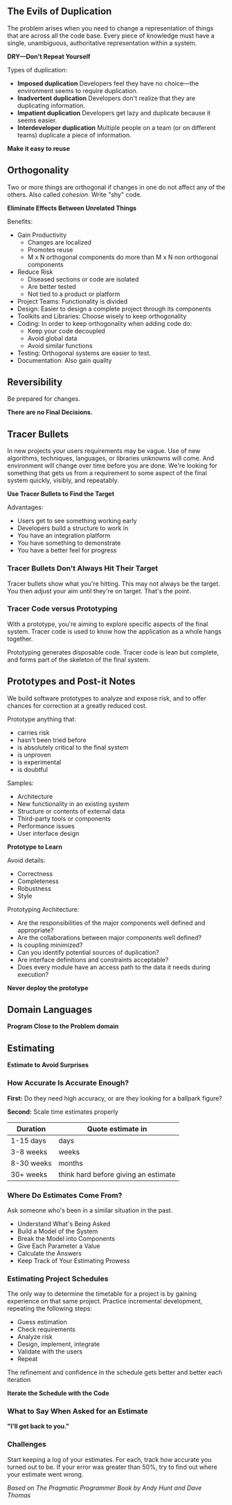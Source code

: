 ## The Evils of Duplication

The problem arises when you need to change a representation of things that are across all the code base.
Every piece of knowledge must have a single, unambiguous, authoritative representation within a system.

**DRY—Don't Repeat Yourself**

Types of duplication:

- **Imposed duplication** Developers feel they have no choice—the environment seems to require duplication.
- **Inadvertent duplication** Developers don't realize that they are duplicating information.
- **Impatient duplication** Developers get lazy and duplicate because it seems easier.
- **Interdeveloper duplication** Multiple people on a team (or on different teams) duplicate a piece of information.

**Make it easy to reuse**

## Orthogonality

Two or more things are orthogonal if changes in one do not affect any of the others. Also called _cohesion_.
Write "shy" code.

**Eliminate Effects Between Unrelated Things**

Benefits:

- Gain Productivity
  - Changes are localized
  - Promotes reuse
  - M x N orthogonal components do more than M x N non orthogonal components
- Reduce Risk
  - Diseased sections or code are isolated
  - Are better tested
  - Not tied to a product or platform
- Project Teams: Functionality is divided
- Design: Easier to design a complete project through its components
- Toolkits and Libraries: Choose wisely to keep orthogonality
- Coding: In order to keep orthogonality when adding code do:
  - Keep your code decoupled
  - Avoid global data
  - Avoid similar functions
- Testing: Orthogonal systems are easier to test.
- Documentation: Also gain quality

## Reversibility

Be prepared for changes.

**There are no Final Decisions.**

## Tracer Bullets

In new projects your users requirements may be vague. Use of new algorithms, techniques, languages, or libraries unknowns will come. And environment will change over time before you are done.
We're looking for something that gets us from a requirement to some aspect of the final system quickly, visibly, and repeatably.

**Use Tracer Bullets to Find the Target**

Advantages:

- Users get to see something working early
- Developers build a structure to work in
- You have an integration platform
- You have something to demonstrate
- You have a better feel for progress

### Tracer Bullets Don't Always Hit Their Target

Tracer bullets show what you're hitting. This may not always be the target. You then adjust your aim until they're on target. That's the point.

### Tracer Code versus Prototyping

With a prototype, you're aiming to explore specific aspects of the final system.
Tracer code is used to know how the application as a whole hangs together.

Prototyping generates disposable code.
Tracer code is lean but complete, and forms part of the skeleton of the final system.

## Prototypes and Post-it Notes

We build software prototypes to analyze and expose risk, and to offer chances for correction at a greatly reduced cost.

Prototype anything that:

- carries risk
- hasn't been tried before
- is absolutely critical to the final system
- is unproven
- is experimental
- is doubtful

Samples:

- Architecture
- New functionality in an existing system
- Structure or contents of external data
- Third-party tools or components
- Performance issues
- User interface design

**Prototype to Learn**

Avoid details:

- Correctness
- Completeness
- Robustness
- Style

Prototyping Architecture:

- Are the responsibilities of the major components well defined and appropriate?
- Are the collaborations between major components well defined?
- Is coupling minimized?
- Can you identify potential sources of duplication?
- Are interface definitions and constraints acceptable?
- Does every module have an access path to the data it needs during execution?

**Never deploy the prototype**

## Domain Languages

**Program Close to the Problem domain**

## Estimating

**Estimate to Avoid Surprises**

### How Accurate Is Accurate Enough?

**First:** Do they need high accuracy, or are they looking for a ballpark figure?

**Second:** Scale time estimates properly

| Duration   | Quote estimate in                    |
| ---------- | ------------------------------------ |
| 1-15 days  | days                                 |
| 3-8 weeks  | weeks                                |
| 8-30 weeks | months                               |
| 30+ weeks  | think hard before giving an estimate |

### Where Do Estimates Come From?

Ask someone who's been in a similar situation in the past.

- Understand What's Being Asked
- Build a Model of the System
- Break the Model into Components
- Give Each Parameter a Value
- Calculate the Answers
- Keep Track of Your Estimating Prowess

### Estimating Project Schedules

The only way to determine the timetable for a project is by gaining experience on that same project.
Practice incremental development, repeating the following steps:

- Guess estimation
- Check requirements
- Analyze risk
- Design, implement, integrate
- Validate with the users
- Repeat

The refinement and confidence in the schedule gets better and better each iteration

**Iterate the Schedule with the Code**

### What to Say When Asked for an Estimate

**"I'll get back to you."**

### Challenges

Start keeping a log of your estimates. For each, track how accurate you turned out to be. If your error was greater than 50%, try to find out where your estimate went wrong.

_Based on The Pragmatic Programmer Book by Andy Hunt and Dave Thomas_
